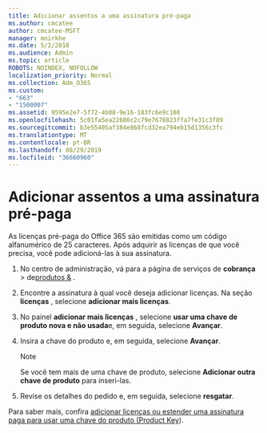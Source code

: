 ```yaml
---
title: Adicionar assentos a uma assinatura pré-paga
ms.author: cmcatee
author: cmcatee-MSFT
manager: mnirkhe
ms.date: 5/2/2018
ms.audience: Admin
ms.topic: article
ROBOTS: NOINDEX, NOFOLLOW
localization_priority: Normal
ms.collection: Adm_O365
ms.custom:
- "663"
- "1500007"
ms.assetid: 9595e2e7-5f72-4b08-9e16-183fc6e9c108
ms.openlocfilehash: 5c01fa5ea22686c2c79e7678823ffa7fe31c3f89
ms.sourcegitcommit: b3e55405af384e868fcd32ea794eb15d1356c3fc
ms.translationtype: MT
ms.contentlocale: pt-BR
ms.lasthandoff: 08/29/2019
ms.locfileid: "36660960"
---
```

# <a name="add-seats-to-a-prepaid-subscription"></a>Adicionar assentos a uma assinatura pré-paga

As licenças pré-paga do Office 365 são emitidas como um código alfanumérico de 25 caracteres. Após adquirir as licenças de que você precisa, você pode adicioná-las à sua assinatura. 

1. No centro de administração, vá para a página de serviços de **cobrança** > de[produtos &](https://go.microsoft.com/fwlink/p/?linkid=842054) .

2. Encontre a assinatura à qual você deseja adicionar licenças. Na seção **licenças** , selecione **adicionar mais licenças**.

3. No painel **adicionar mais licenças** , selecione **usar uma chave de produto nova e não usada**e, em seguida, selecione **Avançar**.

4. Insira a chave do produto e, em seguida, selecione **Avançar**.

    > [!NOTE]
    > Se você tem mais de uma chave de produto, selecione **Adicionar outra chave de produto** para inseri-las.

5. Revise os detalhes do pedido e, em seguida, selecione **resgatar**.

Para saber mais, confira [adicionar licenças ou estender uma assinatura paga para usar uma chave do produto (Product Key](https://docs.microsoft.com/office365/admin/misc/add-licenses-using-product-key)).